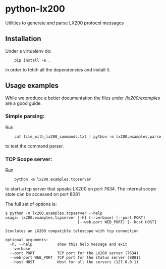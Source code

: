# python-lx200

Utilities to generate and parse LX200 protocol messages


## Installation

Under a virtualenv do:

```
    pip install -e .
```

in order to fetch all the dependencies and install it.


## Usage examples

While we produce a better documentation the files under */lx200/examples* are a good guide.


### Simple parsing:

Run

```
    cat file_with_lx200_commands.txt | python -m lx200.examples.parse
```

to test the command parser.


### TCP Scope server:

Run

```
    python -m lx200.examples.tcpserver
```

to start a tcp server that speaks LX200 on port 7634. The internal scope state can be accessed on port 8081


The full set of options is:

```
$ python -m lx200.examples.tcpserver --help
usage: lx200.examples.tcpserver [-h] [--verbose] [--port PORT]
                                [--web-port WEB_PORT] [--host HOST]

Simulates an LX200 compatible telescope with tcp connection

optional arguments:
  -h, --help           show this help message and exit
  --verbose
  --port PORT          TCP port for the LX200 server (7634)
  --web-port WEB_PORT  TCP port for the status server (8081)
  --host HOST          Host for all the servers (127.0.0.1)
```

